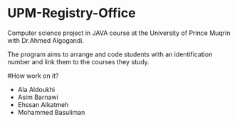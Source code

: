 # UPM-Registry-Office

Computer science project in JAVA course at the University of Prince Muqrin with Dr.Ahmed Algogandi.

The program aims to arrange and code students with an identification number and link them to the courses they study.

#How work on it?

* Ala Aldoukhi
* Asim Barnawi
* Ehssan Alkatmeh
* Mohammed Basuliman
